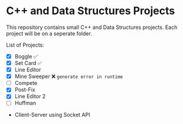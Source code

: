 # C++ and Data Structures Projects 
This repository contains small C++ and Data Structures projects. Each project will be on a seperate folder.

List of Projects:
- [x] Boggle :white_check_mark:
- [x] Set Card :white_check_mark:
- [x] Line Editor
- [x] Mine Sweeper :x: `generate error in runtime`
- [ ] Compete
- [x] Post-Fix
- [x] Line Editor 2
- [ ] Huffman 
- Client-Server using Socket API
